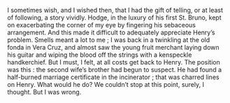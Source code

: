 I sometimes wish, and I wished then, that I had the gift of telling, or at least of following, a story vividly. Hodge, in the luxury of his first St. Bruno, kept on exacerbating the corner of my eye by fingering his sebaceous arrangement. And this made it difficult to adequately appreciate Henry’s problem. Smells meant a lot to me ; I was back in a twinkling at the old fonda in Vera Cruz, and almost saw the young fruit merchant laying down his guitar and wiping the blood off the strings with a kenspeckle handkerchief. But I must, I felt, at all costs get back to Henry. The position was this : the second wife’s brother had begun to suspect. He had found a half-burned marriage certificate in the incinerator ; that was charred lines on Henry. What would he do? We couldn’t stop at this point, surely, I thought. But I was wrong. 